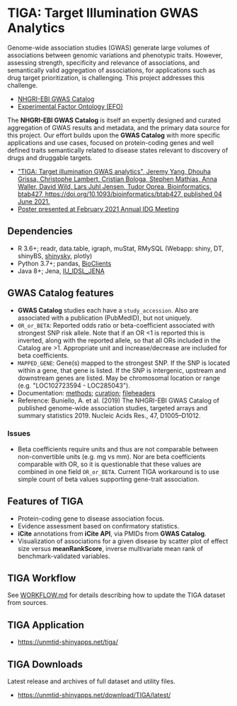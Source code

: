 # TIGA: Target Illumination GWAS Analytics

Genome-wide association studies (GWAS) generate large volumes of associations between
genomic variations and phenotypic traits. However, assessing strength, specificity
and relevance of associations, and semantically valid aggregation of associations,
for applications such as drug target prioritization, is challenging. This project
addresses this challenge.

* [NHGRI-EBI GWAS Catalog](https://www.ebi.ac.uk/gwas/)
* [Experimental Factor Ontology (EFO)](https://www.ebi.ac.uk/efo/)

The __NHGRI-EBI GWAS Catalog__ is itself an expertly designed and curated aggregation of
GWAS results and metadata, and the primary data source for this project. Our effort
builds upon the __GWAS Catalog__ with more specific applications and use cases,
focused on protein-coding genes and well defined traits semantically related to disease
states relevant to discovery of drugs and druggable targets.

* ["TIGA: Target illumination GWAS analytics", Jeremy Yang, Dhouha Grissa,
Christophe Lambert, Cristian Bologa, Stephen Mathias, Anna Waller, David Wild,
Lars Juhl Jensen, Tudor Oprea, Bioinformatics, btab427,
https://doi.org/10.1093/bioinformatics/btab427, published 04 June 2021.](https://academic.oup.com/bioinformatics/advance-article-abstract/doi/10.1093/bioinformatics/btab427/6292081)
* [Poster presented at February 2021 Annual IDG Meeting](https://zenodo.org/record/4594201)

## Dependencies

* R 3.6+; readr, data.table, igraph, muStat, RMySQL (Webapp: shiny, DT, shinyBS, [shinysky](https://github.com/AnalytixWare/ShinySky), plotly)
* Python 3.7+; pandas, [BioClients](https://github.com/jeremyjyang/BioClients)
* Java 8+; Jena, [IU_IDSL_JENA](https://github.com/IUIDSL/iu_idsl_jena)

## GWAS Catalog features

* __GWAS Catalog__ studies each have a `study_accession`.
Also are associated with a publication (PubMedID), but not uniquely.
* `OR_or_BETA`: Reported odds ratio or beta-coefficient associated with strongest
SNP risk allele. Note that if an OR &lt;1 is reported this is inverted, along with
the reported allele, so that all ORs included in the Catalog are &gt;1. Appropriate
unit and increase/decrease are included for beta coefficients.
* `MAPPED_GENE`: Gene(s) mapped to the strongest SNP. If the SNP is located
within a gene, that gene is listed. If the SNP is intergenic, upstream
and downstream genes are listed. May be chromosomal
location or range (e.g. "LOC102723594 - LOC285043").
* Documentation: [methods](https://www.ebi.ac.uk/gwas/docs/methods); [curation](https://www.ebi.ac.uk/gwas/docs/methods/curation); [fileheaders](https://www.ebi.ac.uk/gwas/docs/fileheaders)
* Reference: Buniello, A. et al. (2019) The NHGRI-EBI GWAS Catalog of published genome-wide association studies, targeted arrays and summary statistics 2019. Nucleic Acids Res., 47, D1005–D1012.

### Issues

* Beta coefficients require units and thus are not comparable between
non-convertible units (e.g. mg vs mm). Nor are beta
coefficients comparable with OR, so it is questionable that these values
are combined in one field `OR_or_BETA`.  Current TIGA workaround is to use
simple count of beta values supporting gene-trait association.

## Features of TIGA

* Protein-coding gene to disease association focus.
* Evidence assessment based on confirmatory statistics.
* __iCite__ annotations from __iCite API__, via PMIDs from __GWAS Catalog__.
* Visualization of associations for a given disease by scatter plot of
effect size versus __meanRankScore__, inverse multivariate mean rank
of benchmark-validated variables.

## TIGA Workflow

See [WORKFLOW.md](doc/WORKFLOW.md) for details describing
how to update the TIGA dataset from sources.

## TIGA Application

* <https://unmtid-shinyapps.net/tiga/>

## TIGA Downloads

Latest release and archives of full dataset and utility files.

* <https://unmtid-shinyapps.net/download/TIGA/latest/>
